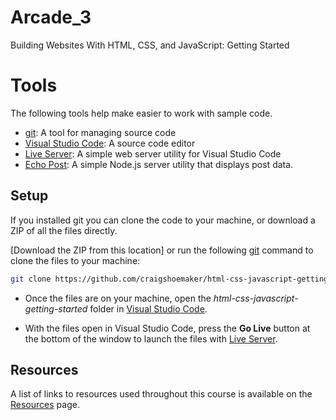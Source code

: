 # Arcade_3

 Building Websites With HTML, CSS, and JavaScript: Getting Started

# Tools

The following tools help make easier to work with sample code.

- [git](https://git-scm.com/downloads): A tool for managing source code
- [Visual Studio Code](https://code.visualstudio.com/): A source code editor
- [Live Server](https://marketplace.visualstudio.com/items?itemName=ritwickdey.LiveServer): A simple web server utility for Visual Studio Code
- [Echo Post](https://github.com/craigshoemaker/echo-post): A simple Node.js server utility that displays post data.

## Setup

If you installed git you can clone the code to your machine, or download a ZIP of all the files directly.

[Download the ZIP from this location] or run the following [git](https://git-scm.com/downloads) command to clone the files to your machine:

```bash
git clone https://github.com/craigshoemaker/html-css-javascript-getting-started
```

- Once the files are on your machine, open the _html-css-javascript-getting-started_ folder in [Visual Studio Code](https://code.visualstudio.com/).

- With the files open in Visual Studio Code, press the **Go Live** button at the bottom of the window to launch the files with [Live Server](https://marketplace.visualstudio.com/items?itemName=ritwickdey.LiveServer).

## Resources

A list of links to resources used throughout this course is available on the [Resources](resources.md) page.
